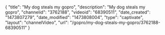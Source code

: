 {
    "title": "My dog steals my gopro",
    "description": "My dog steals my gopro",
    "channelid": "3762188",
    "videoid": "68390511",
    "date_created": "1473807279",
    "date_modified": "1473808004",
    "type": "captivate",
    "layout": "channelVideo",
    "url": "\/gopro\/my-dog-steals-my-gopro\/3762188-68390511"
}